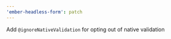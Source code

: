 ```yaml
---
'ember-headless-form': patch
---
```


Add `@ignoreNativeValidation` for opting out of native validation
